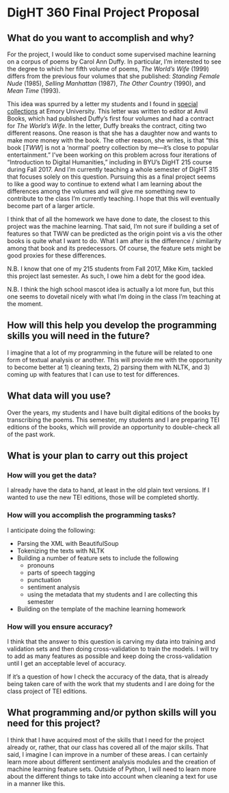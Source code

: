 # DigHT 360 Final Project Proposal

## What do you want to accomplish and why?
For the project, I would like to conduct some supervised machine learning on a corpus of poems by Carol Ann Duffy. In particular, I’m interested to see the degree to which her fifth volume of poems, _The World’s Wife_ (1999) differs from the previous four volumes that she published: _Standing Female Nude_ (1985), _Selling Manhattan_ (1987), _The Other Country_ (1990), and _Mean Time_ (1993). 

This idea was spurred by a letter my students and I found in [special collections](https://findingaids.library.emory.edu/documents/duffy834/series1/) at Emory University. This letter was written to editor at Anvil Books, which had published Duffy’s first four volumes and had a contract for _The World’s Wife_. In the letter, Duffy breaks the contract, citing two different reasons. One reason is that she has a daughter now and wants to make more money with the book. The other reason, she writes, is that “this book [_TWW_] is not a ‘normal’ poetry collection by me—it’s close to popular entertainment.” I’ve been working on this problem across four iterations of “Introduction to Digital Humanities,” including in BYU’s DigHT 215 course during Fall 2017. And I’m currently teaching a whole semester of DigHT 315 that focuses solely on this question. Pursuing this as a final project seems to like a good way to continue to extend what I am learning about the differences among the volumes and will give me something new to contribute to the class I’m currently teaching. I hope that this will eventually become part of a larger article.

I think that of all the homework we have done to date, the closest to this project was the machine learning. That said, I’m not sure if building a set of features so that TWW can be predicted as the origin point vis a vis the other books is quite what I want to do. What I am after is the difference / similarity among that book and its predecessors. Of course, the feature sets might be good proxies for these differences. 

N.B. I know that one of my 215 students from Fall 2017, Mike Kim, tackled this project last semester. As such, I owe him a debt for the good idea.   

N.B. I think the high school mascot idea is actually a lot more fun, but this one seems to dovetail nicely with what I’m doing in the class I’m teaching at the moment. 

## How will this help you develop the programming skills you will need in the future?
I imagine that a lot of my programming in the future will be related to one form of textual analysis or another. This will provide me with the opportunity to become better at 1) cleaning texts, 2) parsing them with NLTK, and 3) coming up with features that I can use to test for differences. 

## What data will you use?
Over the years, my students and I have built digital editions of the books by transcribing the poems. This semester, my students and I are preparing TEI editions of the books, which will provide an opportunity to double-check all of the past work. 

## What is your plan to carry out this project
### How will you get the data?
I already have the data to hand, at least in the old plain text versions. If I wanted to use the new TEI editions, those will be completed shortly. 

### How will you accomplish the programming tasks?
I anticipate doing the following:
* Parsing the XML with BeautifulSoup
* Tokenizing the texts with NLTK
* Building a number of feature sets to include the following
	* pronouns
	* parts of speech tagging
	* punctuation
	* sentiment analysis
	* using the metadata that my students and I are collecting this semester
* Building on the template of the machine learning homework

### How will you ensure accuracy?
I think that the answer to this question is carving my data into training and validation sets and then doing cross-validation to train the models.  I will try to add as many features as possible and keep doing the cross-validation until I get an acceptable level of accuracy.

If it’s a question of how I check the accuracy of the data, that is already being taken care of with the work that my students and I are doing for the class project of TEI editions. 

## 	What programming and/or python skills will you need for this project?
I think that I have acquired most of the skills that I need for the project already or, rather, that our class has covered all of the major skills. That said, I imagine I can improve in a number of these areas. I can certainly learn more about different sentiment analysis modules and the creation of machine learning feature sets. Outside of Python, I will need to learn more about the different things to take into account when cleaning a text for use in a manner like this. 
